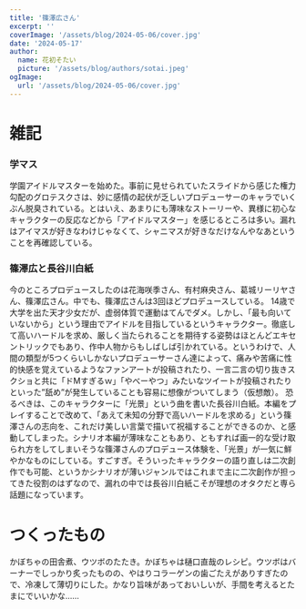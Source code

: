 ```yaml
---
title: '篠澤広さん'
excerpt: ''
coverImage: '/assets/blog/2024-05-06/cover.jpg'
date: '2024-05-17'
author:
  name: 花初そたい
  picture: '/assets/blog/authors/sotai.jpeg'
ogImage:
  url: '/assets/blog/2024-05-06/cover.jpg'
---
```

# 雑記
### 学マス
学園アイドルマスターを始めた。事前に見せられていたスライドから感じた権力勾配のグロテスクさは、妙に感情の起伏が乏しいプロデューサーのキャラでいくぶん脱臭されている。とはいえ、あまりにも薄味なストーリーや、異様に初心なキャラクターの反応などから「アイドルマスター」を感じるところは多い。漏れはアイマスが好きなわけじゃなくて、シャニマスが好きなだけなんやなあということを再確認している。

### 篠澤広と長谷川白紙
今のところプロデュースしたのは花海咲季さん、有村麻央さん、葛城リーリヤさん、篠澤広さん。中でも、篠澤広さんは3回ほどプロデュースしている。
14歳で大学を出た天才少女だが、虚弱体質で運動はてんでダメ。しかし、「最も向いていないから」という理由でアイドルを目指しているというキャラクター。徹底して高いハードルを求め、厳しく当たられることを期待する姿勢はほとんどエキセントリックでもあり、作中人物からもしばしば引かれている。というわけで、人間の類型が5つくらいしかないプロデューサーさん達によって、痛みや苦痛に性的快感を覚えているようなファンアートが投稿されたり、一言二言の切り抜きスクショと共に「ドMすぎるｗ」「やべーやつ」みたいなツイートが投稿されたりといった”舐め”が発生していることも容易に想像がついてしまう（仮想敵）。
恐るべきは、このキャラクターに「光景」という曲を書いた長谷川白紙。本編をプレイすることで改めて、「あえて未知の分野で高いハードルを求める」という篠澤さんの志向を、これだけ美しい言葉で描いて祝福することができるのか、と感動してしまった。シナリオ本編が薄味なこともあり、ともすれば画一的な受け取られ方をしてしまいそうな篠澤さんのプロデュース体験を、「光景」が一気に鮮やかなものにしている。すごすぎ。そういったキャラクターの語り直しは二次創作でも可能、というかシナリオが薄いジャンルではこれまで主に二次創作が担ってきた役割のはずなので、漏れの中では長谷川白紙こそが理想のオタクだと専ら話題になっています。

# つくったもの
かぼちゃの田舎煮、ウツボのたたき。かぼちゃは樋口直哉のレシピ。ウツボはバーナーでしっかり炙ったものの、やはりコラーゲンの歯ごたえがありすぎたので、冷凍して薄切りにした。かなり旨味があっておいしいが、手間を考えるとたまにでいいかな……